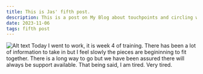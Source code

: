 ```yaml
---
title: This is Jas' fifth post.
description: This is a post on My Blog about touchpoints and circling wagons.
date: 2023-11-06
tags: fifth post
---
```

![Alt text](https://app.logo.com/view/logo_b878e087-2f11-43d6-a185-8024b2de82a6.svg "a title")
Today I went to work, it is week 4 of training. There has been a lot of information to take in but I feel slowly the pieces are begininning to fit together. There is a long way to go but we have been assured there will always be support available. That being said, I am tired. Very tired. 
